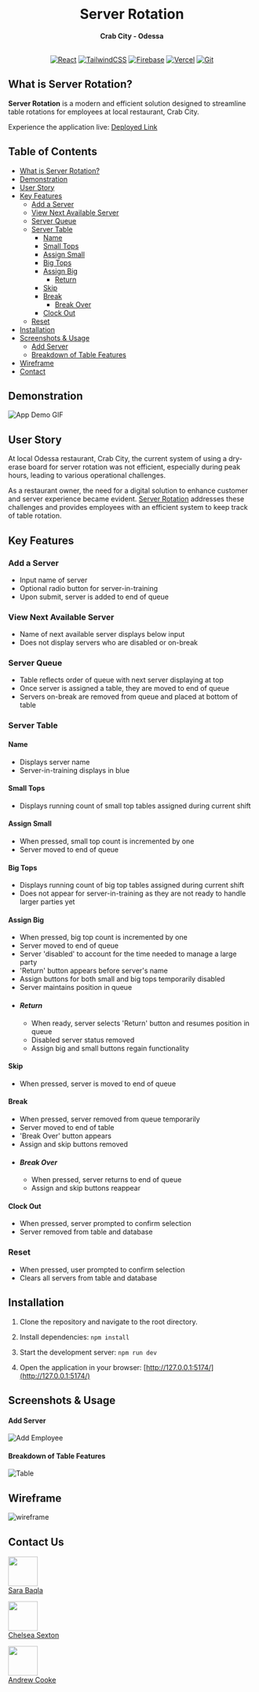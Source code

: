 <div align="center">
  <br>
  <h1>Server Rotation</h1>
  <strong>Crab City - Odessa</strong>
</div>
<br>
<p align="center"> 
  <a href="https://react.dev/"><img src="https://img.shields.io/badge/react-%2320232a.svg?style=for-the-badge&logo=react&logoColor=%2361DAFB" alt="React"></a>
  <a href="https://tailwindcss.com/"><img src="https://img.shields.io/badge/tailwindcss-%2338B2AC.svg?style=for-the-badge&logo=tailwind-css&logoColor=white" alt="TailwindCSS"></a>
  <a href="https://firebase.google.com/"><img src="https://img.shields.io/badge/Firebase-039BE5?style=for-the-badge&logo=Firebase&logoColor=white" alt="Firebase"></a>
  <a href="https://vercel.com/"><img src="https://img.shields.io/badge/vercel-%23000000.svg?style=for-the-badge&logo=vercel&logoColor=white" alt="Vercel"></a>
  <a href="https://github.com/"><img src="https://img.shields.io/badge/git-%23F05033.svg?style=for-the-badge&logo=git&logoColor=white" alt="Git"></a>
</p>

## What is Server Rotation?

**Server Rotation** is a modern and efficient solution designed to streamline table rotations for employees at local restaurant, Crab City.

Experience the application live: [Deployed Link](https://crab-city.vercel.app/)

## Table of Contents

- [What is Server Rotation?](#what-is-server-rotation)
- [Demonstration](#demonstration)
- [User Story](#user-story)
- [Key Features](#key-features)
  - [Add a Server](#add-a-server)
  - [View Next Available Server](#view-next-available-server)
  - [Server Queue](#server-queue)
  - [Server Table](#server-table)
    - [Name](#name)
    - [Small Tops](#small-tops)
    - [Assign Small](#assign-small)
    - [Big Tops](#big-tops)
    - [Assign Big](#assign-big)
      - [Return](#return)
    - [Skip](#skip)
    - [Break](#break)
      - [Break Over](#break-over)
    - [Clock Out](#clock-out)
  - [Reset](#reset)
- [Installation](#installation)
- [Screenshots & Usage](#screenshots--usage)
  - [Add Server](#add-server)
  - [Breakdown of Table Features](#breakdown-of-table-features)
- [Wireframe](#wireframe)
- [Contact](#contact-us)

## Demonstration

![App Demo GIF](./images/demo.gif)

## User Story

At local Odessa restaurant, Crab City, the current system of using a dry-erase board for server rotation was not efficient, especially during peak hours, leading to various operational challenges.

As a restaurant owner, the need for a digital solution to enhance customer and server experience became evident. [Server Rotation](https://crab-city.vercel.app/) addresses these challenges and provides employees with an efficient system to keep track of table rotation.

## Key Features

### **Add a Server**

- Input name of server
- Optional radio button for server-in-training
- Upon submit, server is added to end of queue

### **View Next Available Server**

- Name of next available server displays below input
- Does not display servers who are disabled or on-break

### **Server Queue**

- Table reflects order of queue with next server displaying at top
- Once server is assigned a table, they are moved to end of queue
- Servers on-break are removed from queue and placed at bottom of table

### **Server Table**

#### Name

- Displays server name
- Server-in-training displays in blue

#### Small Tops

- Displays running count of small top tables assigned during current shift

#### Assign Small

- When pressed, small top count is incremented by one
- Server moved to end of queue

#### Big Tops

- Displays running count of big top tables assigned during current shift
- Does not appear for server-in-training as they are not ready to handle larger parties yet

#### Assign Big

- When pressed, big top count is incremented by one
- Server moved to end of queue
- Server 'disabled' to account for the time needed to manage a large party
- 'Return' button appears before server's name
- Assign buttons for both small and big tops temporarily disabled
- Server maintains position in queue
- #### **_Return_**
  - When ready, server selects 'Return' button and resumes position in queue
  - Disabled server status removed
  - Assign big and small buttons regain functionality

#### Skip

- When pressed, server is moved to end of queue

#### Break

- When pressed, server removed from queue temporarily
- Server moved to end of table
- 'Break Over' button appears
- Assign and skip buttons removed
- #### **_Break Over_**
  - When pressed, server returns to end of queue
  - Assign and skip buttons reappear

#### Clock Out

- When pressed, server prompted to confirm selection
- Server removed from table and database

### **Reset**

- When pressed, user prompted to confirm selection
- Clears all servers from table and database

## Installation

1. Clone the repository and navigate to the root directory.
2. Install dependencies: `npm install`

3. Start the development server: `npm run dev`

4. Open the application in your browser:
   [http://127.0.0.1:5174/](http://127.0.0.1:5174/)

## Screenshots & Usage

#### Add Server

![Add Employee](./images/step-1.png)

#### Breakdown of Table Features

![Table](./images/screen-2.png)

## Wireframe

![wireframe](./images/wireframe.png)

## Contact Us

[<img src="https://github.com/missatrox44.png" width="60px;"/><br /><sub><a href="https://github.com/missatrox44">Sara Baqla</a></sub>](https://github.com/missatrox44)

[<img src="https://github.com/chelsea314.png" width="60px;"/><br /><sub><a href="https://github.com/chelsea314">Chelsea Sexton</a></sub>](https://github.com/chelsea314/)

[<img src="https://github.com/andcooke.png" width="60px;"/><br /><sub><a href="https://github.com/andcooke">Andrew Cooke</a></sub>](https://github.com/andcooke/)
